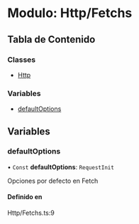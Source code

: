 # Modulo: Http/Fetchs

## Tabla de Contenido

### Classes

- [Http](../wiki/Http.Fetchs.Http)

### Variables

- [defaultOptions](../wiki/Http.Fetchs#defaultoptions)

## Variables

### defaultOptions

• `Const` **defaultOptions**: `RequestInit`

Opciones por defecto en Fetch

#### Definido en

Http/Fetchs.ts:9
